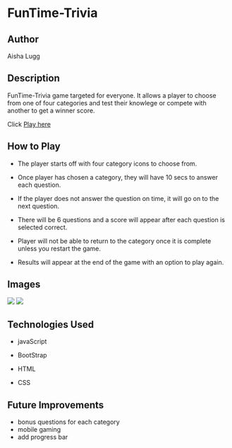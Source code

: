 # FunTime-Trivia

## Author

Aisha Lugg

## Description
FunTime-Trivia game targeted for everyone. It allows a player to choose from one of four categories and test their knowlege or compete with another to get a winner score.


Click [Play here](https://jovial-varahamihira-1511db.netlify.app/) 

## How to Play

* The player starts off with four category icons to choose from.

* Once player has chosen a category, they will have 10 secs to answer each question. 

* If the player does not answer the question on time, it will go on to the next question.

* There will be 6 questions and a score will  appear after each question is selected correct.

* Player will not be able to return to the category once it is complete unless you restart the game. 

* Results will appear at the end of the game with an option to play again. 

## Images

![](https://i.imgur.com/sYq1I1f.png?2)
![](https://i.imgur.com/vv7AsAc.png?3)

## Technologies Used

* javaScript

* BootStrap

* HTML

* CSS

## Future Improvements

* bonus questions for each category
*  mobile gaming
* add progress bar




